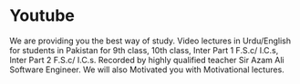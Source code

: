 # Youtube
We are providing you the best way of study. Video lectures in Urdu/English for students in Pakistan for 9th class, 10th class, Inter Part 1 F.S.c/ I.C.s, Inter Part 2 F.S.c/ I.C.s. Recorded by highly qualified teacher Sir Azam Ali Software Engineer. We will also Motivated you with Motivational lectures.
